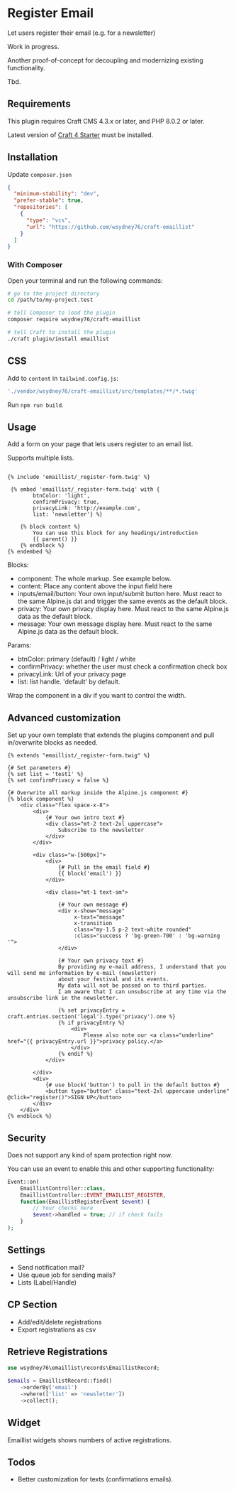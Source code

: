 # Register Email

Let users register their email (e.g. for a newsletter)

Work in progress.

Another proof-of-concept for decoupling and modernizing existing functionality.

Tbd.
## Requirements

This plugin requires Craft CMS 4.3.x or later, and PHP 8.0.2 or later.

Latest version of [Craft 4 Starter](https://github.com/wsydney76/craft4-ddev-starter) must be installed.

## Installation

Update `composer.json`

```json
{
  "minimum-stability": "dev",
  "prefer-stable": true,
  "repositories": [
    {
      "type": "vcs",
      "url": "https://github.com/wsydney76/craft-emaillist"
    }
  ]
}
```

### With Composer

Open your terminal and run the following commands:

```bash
# go to the project directory
cd /path/to/my-project.test

# tell Composer to load the plugin
composer require wsydney76/craft-emaillist

# tell Craft to install the plugin
./craft plugin/install emaillist
```

## CSS

Add to `content` in `tailwind.config.js`:

```javascript
'./vendor/wsydney76/craft-emaillist/src/templates/**/*.twig'
```

Run `npm run build`.

## Usage

Add a form on your page that lets users register to an email list.

Supports multiple lists.

```twig

{% include 'emaillist/_register-form.twig' %}

 {% embed 'emaillist/_register-form.twig' with {
        btnColor: 'light', 
        confirmPrivacy: true, 
        privacyLink: 'http://example.com', 
        list: 'newsletter'} %}
    
    {% block content %}
        You can use this block for any headings/introduction 
        {{ parent() }}
    {% endblock %}
{% endembed %}
```

Blocks:

* component: The whole markup. See example below.
* content: Place any content above the input field here
* inputs/email/button: Your own input/submit button here. Must react to the same Alpine.js dat and trigger the same events as the default block.
* privacy: Your own privacy display here. Must react to the same Alpine.js data as the default block.
* message: Your own message display here. Must react to the same Alpine.js data as the default block.

Params:

* btnColor: primary (default) / light / white
* confirmPrivacy: whether the user must check a confirmation check box
* privacyLink: Url of your privacy page
* list: list handle. 'default' by default.

Wrap the component in a div if you want to control the width.

##  Advanced customization

Set up your own template that extends the plugins component and pull in/overwrite blocks as needed.

```twig
{% extends "emaillist/_register-form.twig" %}

{# Set parameters #}
{% set list = 'test1' %}
{% set confirmPrivacy = false %}

{# Overwrite all markup inside the Alpine.js component #}
{% block component %}
    <div class="flex space-x-8">
        <div>
            {# Your own intro text #}
            <div class="mt-2 text-2xl uppercase">
                Subscribe to the newsletter
            </div>
        </div>

        <div class="w-[500px]">
            <div>
                {# Pull in the email field #}
                {{ block('email') }}
            </div>

            <div class="mt-1 text-sm">

                {# Your own message #}
                <div x-show="message"
                     x-text="message"
                     x-transition
                     class="my-1.5 p-2 text-white rounded"
                     :class="success ? 'bg-green-700' : 'bg-warning '">
                </div>
                
                {# Your own privacy text #}
                By providing my e-mail address, I understand that you will send me information by e-mail (newsletter)
                about your festival and its events.
                My data will not be passed on to third parties.
                I am aware that I can unsubscribe at any time via the unsubscribe link in the newsletter.

                {% set privacyEntry = craft.entries.section('legal').type('privacy').one %}
                {% if privacyEntry %}
                    <div>
                        Please also note our <a class="underline" href="{{ privacyEntry.url }}">privacy policy.</a>
                    </div>
                {% endif %}
            </div>

        </div>
        <div>
            {# use block('button') to pull in the default button #}
            <button type="button" class="text-2xl uppercase underline" @click="register()">SIGN UP</button>
        </div>
    </div>
{% endblock %}
```

## Security

Does not support any kind of spam protection right now.

You can use an event to enable this and other supporting functionality: 


```php
Event::on(
    EmaillistController::class,
    EmaillistController::EVENT_EMAILLIST_REGISTER,
    function(EmaillistRegisterEvent $event) {
        // Your checks here
        $event->handled = true; // if check fails
    }
);
```

## Settings

* Send notification mail?
* Use queue job for sending mails?
* Lists (Label/Handle)

## CP Section

* Add/edit/delete registrations
* Export registrations as csv

## Retrieve Registrations

```php
use wsydney76\emaillist\records\EmaillistRecord;

$emails = EmaillistRecord::find()
    ->orderBy('email')
    ->where(['list' => 'newsletter'])
    ->collect();
```

## Widget

Emaillist widgets shows numbers of active registrations.

## Todos

* Better customization for texts (confirmations emails).

